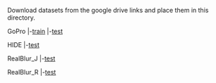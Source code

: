 Download datasets from the google drive links and place them in this directory.

GoPro
  |-[train](https://drive.google.com/drive/folders/1AsgIP9_X0bg0olu2-1N6karm2x15cJWE?usp=sharing)
  |-[test](https://drive.google.com/drive/folders/1a2qKfXWpNuTGOm2-Jex8kfNSzYJLbqkf?usp=sharing)

HIDE
  |-[test](https://drive.google.com/drive/folders/1nRsTXj4iTUkTvBhTcGg8cySK8nd3vlhK?usp=sharing)

RealBlur_J
  |-[test](https://drive.google.com/drive/folders/1KYtzeKCiDRX9DSvC-upHrCqvC4sPAiJ1?usp=sharing)

RealBlur_R
  |-[test](https://drive.google.com/drive/folders/1EwDoajf5nStPIAcU4s9rdc8SPzfm3tW1?usp=sharing)
